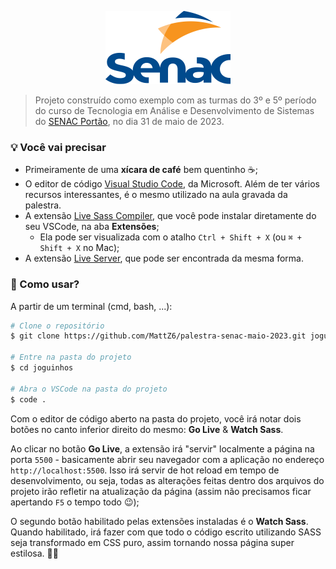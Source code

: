 <p align="center">
  <img src="github/senac.png" width="200" />
</p>

> Projeto construído como exemplo com as turmas do 3º e 5º período do curso de Tecnologia em Análise e Desenvolvimento de Sistemas do [SENAC Portão](https://www.pr.senac.br/principal/?uep=46), no dia 31 de maio de 2023.


### 💡 Você vai precisar

- Primeiramente de uma **xícara de café** bem quentinho ☕;
- O editor de código [Visual Studio Code](https://code.visualstudio.com/Download), da Microsoft. Além de ter vários recursos interessantes, é o mesmo utilizado na aula gravada da palestra.
- A extensão [Live Sass Compiler](https://marketplace.visualstudio.com/items?itemName=ritwickdey.live-sass), que você pode instalar diretamente do seu VSCode, na aba **Extensões**;
  - Ela pode ser visualizada com o atalho `Ctrl + Shift + X` (ou `⌘ + Shift + X` no Mac);
- A extensão [Live Server](https://marketplace.visualstudio.com/items?itemName=ritwickdey.LiveServer), que pode ser encontrada da mesma forma.



### 📝 Como usar?

A partir de um terminal (cmd, bash, ...):

```bash
# Clone o repositório
$ git clone https://github.com/MattZ6/palestra-senac-maio-2023.git joguinhos

# Entre na pasta do projeto
$ cd joguinhos

# Abra o VSCode na pasta do projeto
$ code .
```

Com o editor de código aberto na pasta do projeto, você irá notar dois botões no canto inferior direito do mesmo: **Go Live** & **Watch Sass**.

Ao clicar no botão **Go Live**, a extensão irá "servir" localmente a página na porta `5500` - basicamente abrir seu navegador com a aplicação no endereço `http://localhost:5500`. Isso irá servir de hot reload em tempo de desenvolvimento, ou seja, todas as alterações feitas dentro dos arquivos do projeto irão refletir na atualização da página (assim não precisamos ficar apertando `F5` o tempo todo 😉);

O segundo botão habilitado pelas extensões instaladas é o **Watch Sass**. Quando habilitado, irá fazer com que todo o código escrito utilizando SASS seja transformado em CSS puro, assim tornando nossa página super estilosa. 💅🏻
